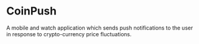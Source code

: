 # CoinPush
A mobile and watch application which sends push notifications to the user in response to crypto-currency price fluctuations.
